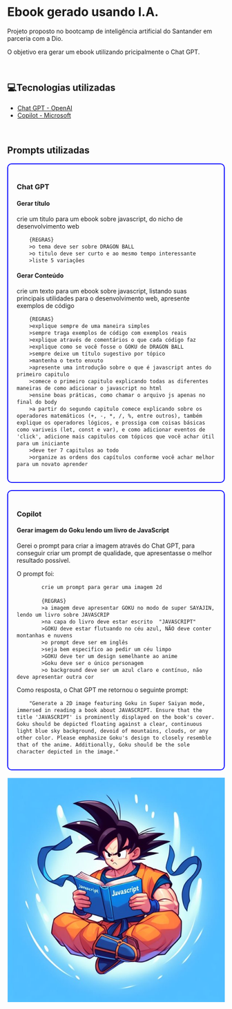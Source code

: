 <h1>Ebook gerado usando I.A.</h1>
<p>Projeto proposto no bootcamp de inteligência artificial do Santander em parceria com a Dio.</p>
<p>O objetivo era gerar um ebook utilizando pricipalmente o Chat GPT.</p>
</br>

<h2>💻Tecnologias utilizadas</h2>
<ul>
    <li><a href="https://chat.openai.com/">Chat GPT - OpenAI</a></li>
    <li><a href="https://copilot.microsoft.com/">Copilot - Microsoft</a></li>
</ul>
</br>
<h2>Prompts utilizadas</h2>
<div style="border: solid blue 2px; border-radius: 10px; padding: 20px">
    <h3>Chat GPT</h3>
    <h4>Gerar título</h4>
    <p>
        crie um titulo para um ebook sobre javascript, do nicho de desenvolvimento web

        {REGRAS}
        >o tema deve ser sobre DRAGON BALL
        >o titulo deve ser curto e ao mesmo tempo interessante
        >liste 5 variações
</p>

   <h4>Gerar Conteúdo</h4>
   <p>
        crie um texto para um ebook sobre javascript, listando suas principais utilidades para o desenvolvimento web, apresente exemplos de código

        {REGRAS}
        >explique sempre de uma maneira simples
        >sempre traga exemplos de código com exemplos reais
        >explique através de comentários o que cada código faz
        >explique como se você fosse o GOKU de DRAGON BALL
        >sempre deixe um título sugestivo por tópico
        >mantenha o texto enxuto
        >apresente uma introdução sobre o que é javascript antes do primeiro capitulo
        >comece o primeiro capitulo explicando todas as diferentes maneiras de como adicionar o javascript no html
        >ensine boas práticas, como chamar o arquivo js apenas no final do body
        >a partir do segundo capitulo comece explicando sobre os operadores matemáticos (+, -, *, /, %, entre outros), também explique os operadores lógicos, e prossiga com coisas básicas como variveis (let, const e var), e como adicionar eventos de 'click', adicione mais capitulos com tópicos que você achar útil para um iniciante
        >deve ter 7 capitulos ao todo
        >organize as ordens dos capítulos conforme você achar melhor para um novato aprender
   </p>
</div>

</br>

<div style="border: solid blue 2px; border-radius: 10px; padding: 20px">
    <h3>Copilot</h3>
    <h4>Gerar imagem do Goku lendo um livro de JavaScript</h4>
    <p>
        Gerei o prompt para criar a imagem através do Chat GPT, para conseguir criar um prompt de qualidade, que apresentasse o melhor resultado possível.
    </p>        
    <p>    O prompt foi:

            crie um prompt para gerar uma imagem 2d

            {REGRAS}
            >a imagem deve apresentar GOKU no modo de super SAYAJIN, lendo um livro sobre JAVASCRIP
            >na capa do livro deve estar escrito  "JAVASCRIPT"
            >GOKU deve estar flutuando no céu azul, NÃO deve conter montanhas e nuvens
            >o prompt deve ser em inglês
            >seja bem especifico ao pedir um céu limpo
            >GOKU deve ter um design semelhante ao anime
            >Goku deve ser o único personagem
            >o background deve ser um azul claro e contínuo, não deve apresentar outra cor
        
  </p>

   <p>Como resposta, o Chat GPT me retornou o seguinte prompt:

        "Generate a 2D image featuring Goku in Super Saiyan mode, immersed in reading a book about JAVASCRIPT. Ensure that the title 'JAVASCRIPT' is prominently displayed on the book's cover. Goku should be depicted floating against a clear, continuous light blue sky background, devoid of mountains, clouds, or any other color. Please emphasize Goku's design to closely resemble that of the anime. Additionally, Goku should be the sole character depicted in the image."
</p>
</div>

</br>

<img src="image/goku-learning-js.png">
